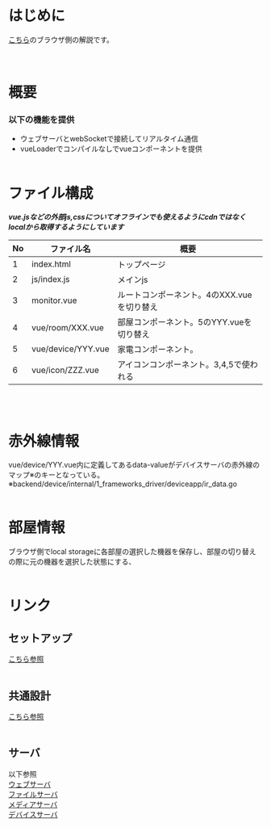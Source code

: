 # はじめに
<a href="../../readme.md">こちら</a>のブラウザ側の解説です。
<br><br><br>

# 概要
### 以下の機能を提供
- ウェブサーバとwebSocketで接続してリアルタイム通信
- vueLoaderでコンパイルなしでvueコンポーネントを提供
<br><br>


# ファイル構成
***vue.jsなどの外部js,cssについてオフラインでも使えるようにcdnではなくlocalから取得するようにしています***

| No | ファイル名         | 概要 |
| -- | ------------------ | ---- |
| 1  | index.html         | トップページ | 
| 2  | js/index.js        | メインjs | 
| 3  | monitor.vue           | ルートコンポーネント。4のXXX.vueを切り替え | 
| 4  | vue/room/XXX.vue   | 部屋コンポーネント。5のYYY.vueを切り替え| 
| 5  | vue/device/YYY.vue | 家電コンポーネント。 | 
| 6  | vue/icon/ZZZ.vue   | アイコンコンポーネント。3,4,5で使われる | 
<br><br>


# 赤外線情報
vue/device/YYY.vue内に定義してあるdata-valueがデバイスサーバの赤外線のマップ※のキーとなっている。
※backend/device/internal/1_frameworks_driver/deviceapp/ir_data.go
<br><br>

# 部屋情報
ブラウザ側でlocal storageに各部屋の選択した機器を保存し、部屋の切り替えの際に元の機器を選択した状態にする、
<br><br>


# リンク
## セットアップ
<a href="docs/setup.md">こちら参照</a>
<br><br>

## 共通設計
<a href="docs/common_structure.md">こちら参照</a>
<br><br>

## サーバ
以下参照   
<a href="backend/ws/docs/readme.md">ウェブサーバ</a>   
<a href="backend/file/docs/readme.md">ファイルサーバ</a>   
<a href="backend/media/docs/readme.md">メディアサーバ</a>   
<a href="backend/device/docs/readme.md">デバイスサーバ</a>   
<br><br>

